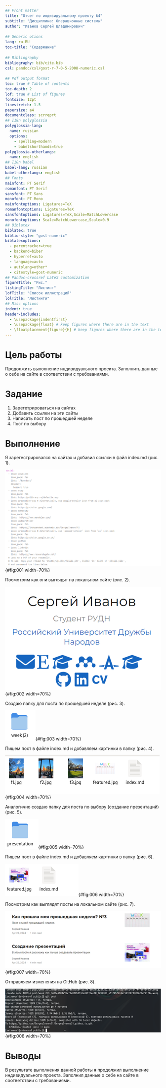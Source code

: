 ```yaml
---
## Front matter
title: "Отчет по индивидуальному проекту №4"
subtitle: "Дисциплина: Операционные системы"
author: "Иванов Сергей Владимирович"

## Generic otions
lang: ru-RU
toc-title: "Содержание"

## Bibliography
bibliography: bib/cite.bib
csl: pandoc/csl/gost-r-7-0-5-2008-numeric.csl

## Pdf output format
toc: true # Table of contents
toc-depth: 2
lof: true # List of figures
fontsize: 12pt
linestretch: 1.5
papersize: a4
documentclass: scrreprt
## I18n polyglossia
polyglossia-lang:
  name: russian
  options:
	- spelling=modern
	- babelshorthands=true
polyglossia-otherlangs:
  name: english
## I18n babel
babel-lang: russian
babel-otherlangs: english
## Fonts
mainfont: PT Serif
romanfont: PT Serif
sansfont: PT Sans
monofont: PT Mono
mainfontoptions: Ligatures=TeX
romanfontoptions: Ligatures=TeX
sansfontoptions: Ligatures=TeX,Scale=MatchLowercase
monofontoptions: Scale=MatchLowercase,Scale=0.9
## Biblatex
biblatex: true
biblio-style: "gost-numeric"
biblatexoptions:
  - parentracker=true
  - backend=biber
  - hyperref=auto
  - language=auto
  - autolang=other*
  - citestyle=gost-numeric
## Pandoc-crossref LaTeX customization
figureTitle: "Рис."
listingTitle: "Листинг"
lofTitle: "Список иллюстраций"
lolTitle: "Листинги"
## Misc options
indent: true
header-includes:
  - \usepackage{indentfirst}
  - \usepackage{float} # keep figures where there are in the text
  - \floatplacement{figure}{H} # keep figures where there are in the text
---
```


# Цель работы

Продолжить выполнение индивидуального проекта. Заполнить данные о себе на сайте в соответствии с требованиями.

# Задание

1. Зарегетрироваться на сайтах
2. Добавить ссылки на эти сайты
3. Написать пост по прошедшей неделе
4. Пост по выбору

# Выполнение 

Я зарегестрировался на сайтах и добавил ссылки в файл index.md (рис. 1).

![Добавление ссылок](image/1.png){#fig:001 width=70%}

Посмотрим как они выглядят на локальном сайте (рис. 2).

![Локальный сайт](image/2.png){#fig:002 width=70%}

Создаю папку для поста по прошедшей неделе (рис. 3).

![Папка для поста](image/3.png){#fig:003 width=70%}

Пишем пост в файле index.md и добавляем картинки в папку (рис. 4).

![Пишем пост](image/4.png){#fig:004 width=70%}

Аналогично создаю папку для поста по выбору (создание презентаций) (рис. 5). 

![Папка для поста](image/5.png){#fig:005 width=70%}

Пишем пост в файле index.md и добавляем картинки в папку (рис. 6).

![Пишем пост](image/6.png){#fig:006 width=70%}

Посмотрим как выглядят посты на локальном сайте (рис. 7). 

![Локальный сайт](image/7.png){#fig:007 width=70%}

Отправляем изменения на GitHub (рис. 8).

![Отправка изменений](image/8.png){#fig:008 width=70%}

# Выводы

В результате выполнения данной работы я продолжил выполнение индивидуального проекта. Заполнил данные о себе на сайте в соответствии с требованиями.

